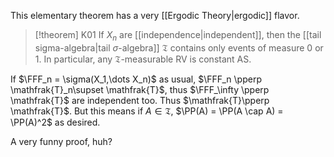 This elementary theorem has a very [[Ergodic Theory|ergodic]] flavor.

> [!theorem] K$01$
> If $X_n$ are [[independence|independent]], then the [[tail sigma-algebra|tail $\sigma$-algebra]] $\mathfrak{T}$ contains only events of measure $0$ or $1$. In particular, any $\mathfrak{T}$-measurable RV is constant AS.

If $\FFF_n = \sigma(X_1,\dots X_n)$ as usual, $\FFF_n \pperp \mathfrak{T}_n\supset \mathfrak{T}$, thus $\FFF_\infty \pperp \mathfrak{T}$ are independent too. Thus $\mathfrak{T}\pperp \mathfrak{T}$. But this means if $A\in \mathfrak{T}$, $\PP(A) = \PP(A \cap A) = \PP(A)^2$ as desired.

A very funny proof, huh?